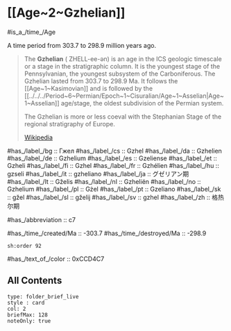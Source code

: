 # [[Age~2~Gzhelian]] 

#is_a_/time_/Age 

A time period from 303.7 to 298.9 million years ago. 

> The **Gzhelian** ( ZHELL-ee-ən) is an age in the ICS geologic timescale or a stage in the stratigraphic column. It is the youngest stage of the Pennsylvanian, the youngest subsystem of the Carboniferous. The Gzhelian lasted from 303.7 to 298.9 Ma. It follows the [[Age~1~Kasimovian]] and is followed by the [[../../../Period~6~Permian/Epoch~1~Cisuralian/Age~1~Asselian|Age~1~Asselian]] age/stage, the oldest subdivision of the Permian system.
>
> The Gzhelian is more or less coeval with the Stephanian Stage of the regional stratigraphy of Europe.
>
> [Wikipedia](https://en.wikipedia.org/wiki/Gzhelian)

#has_/label_/bg  :: Гжел
#has_/label_/cs  :: Gzhel
#has_/label_/da  :: Gzhelien
#has_/label_/de  :: Gzhelium
#has_/label_/es  :: Gzeliense
#has_/label_/et  :: Gzheli
#has_/label_/fi  :: Gzhel
#has_/label_/fr  :: Gzhélien
#has_/label_/hu  :: gzseli
#has_/label_/it  :: gzheliano
#has_/label_/ja  :: グゼリアン期
#has_/label_/lt  :: Gželis
#has_/label_/nl  :: Gzheliën
#has_/label_/no  :: Gzhelium
#has_/label_/pl  :: Gżel
#has_/label_/pt  :: Gzeliano
#has_/label_/sk  :: gžel
#has_/label_/sl  :: gželij
#has_/label_/sv  :: gzhel
#has_/label_/zh  :: 格热尔期

#has_/abbreviation :: c7

#has_/time_/created/Ma :: -303.7 
#has_/time_/destroyed/Ma :: -298.9 

    sh:order 92 

#has_/text_of_/color :: 0xCCD4C7

## All Contents

```ccard
type: folder_brief_live
style : card
col: 2
briefMax: 128
noteOnly: true
```


